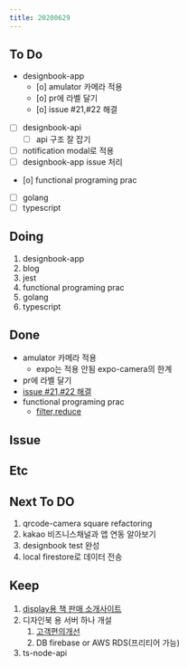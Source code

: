 ```yaml
---
title: 20200629
---
```


## To Do

- designbook-app
  - [o] amulator 카메라 적용
  - [o] pr에 라벨 달기
  - [o] issue #21,#22 해결
- [ ] designbook-api
  - [ ] api 구조 잘 잡기
- [ ] notification modal로 적용
- [ ] designbook-app issue 처리
- [o] functional programing prac
- [ ] golang
- [ ] typescript

## Doing

1. designbook-app
2. blog
3. jest
4. functional programing prac
5. golang
6. typescript

## Done

- amulator 카메라 적용
  - expo는 적용 안됨 expo-camera의 한계
- pr에 라벨 달기
- [issue #21,#22 해결](https://www.notion.so/designbook/6628ff9d86de46e2ab9c727ac764b8e3)
- functional programing prac
  - [filter,reduce](https://www.notion.so/filter-reduce-d2f8aaed345c476e937e7c4dd1a79bb7)

## Issue

## Etc

## Next To DO

1. qrcode-camera square refactoring
1. kakao 비즈니스채널과 앱 연동 알아보기
1. designbook test 완성
1. local firestore로 데이터 전송

## Keep

1. [display용 책 판매 소개사이트](https://www.notion.so/664d830ecbd64cfd92ec8d22efa725fa)
2. 디자인북 용 서버 하나 개설
   1. [ 고객편의개선 ](https://www.notion.so/ec91e42cfe2a40da8c1f01f5d3c83c4a)
   2. DB firebase or AWS RDS(프리티어 가능)
3. ts-node-api

